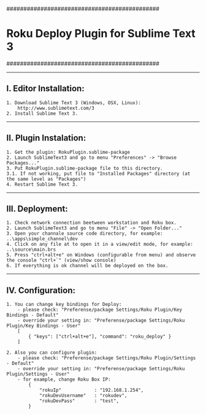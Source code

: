 #############################################
#    Roku Deploy Plugin for Sublime Text 3    #
#############################################

------------------------
I. Editor Installation:
------------------------
    1. Download Sublime Text 3 (Windows, OSX, Linux):
        http://www.sublimetext.com/3
    2. Install Sublime Text 3.

------------------------
II. Plugin Instalation:
------------------------
    1. Get the plugin: RokuPlugin.sublime-package
    2. Launch SublimeText3 and go to menu "Preferences" -> "Browse Packages..."
    3. Put RokuPlugin.sublime-package file to this directory.
    3.1. If not working, put file to "Installed Packages" directory (at the same level as "Packages")
    4. Restart Sublime Text 3.

------------------------
III. Deployment:
------------------------
    1. Check network connection beetween workstation and Roku box.
    2. Launch SublimeText3 and go to menu "File" -> "Open Folder..."
    3. Open your channale source code directory, for example: ..\apps\simple_channel\dev
    4. Click on any file at to open it in a view/edit mode, for example: ..\source\main.brs
    5. Press "ctrl+alt+e" on Windows (configurable from menu) and observe the console "ctrl+`" (view/show console) 
    6. If everything is ok channel will be deployed on the box.

------------------------
IV. Configuration:
------------------------
    1. You can change key bindings for Deploy:
        - please check: "Preferense/package Settings/Roku Plugin/Key Bindings - Default"
        - override your setting in: "Preferense/package Settings/Roku Plugin/Key Bindings - User"
        [
            { "keys": ["ctrl+alt+e"], "command": "roku_deploy" }
        ]

    2. Also you can configure plugin:
        - please check: "Preferense/package Settings/Roku Plugin/Settings - Default"
        - override your setting in: "Preferense/package Settings/Roku Plugin/Settings - User"
        - for example, change Roku Box IP:
            {
                "rokuIp"            : "192.168.1.254",
                "rokuDevUsername"   : "rokudev",
                "rokuDevPass"       : "test",
            }

